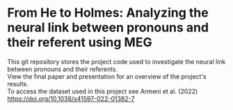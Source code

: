# From He to Holmes: Analyzing the neural link between pronouns and their referent using MEG
This git repository stores the project code used to investigate the neural link between pronouns 
and their referents.
\
View the final paper and presentation for an overview of the project's results.
\
To access the dataset used in this project see Armeni et al. (2022) https://doi.org/10.1038/s41597-022-01382-7
